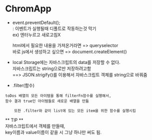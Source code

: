 # ChromApp

* event.preventDefault();    
    : 이벤트가 실행될때 디폴트로 작동하는것 막기    
        ex) 엔터누르고 새로고침X     
    
    html에서 필요한 내용을 가져온거라면 => queryselector        
    바로 js에서 생성하고 싶으면 => document.createElement()            

* local Storage에는 자바스크립트의 data를 저장할 수 없다.    
    자바스크립트는 string으로만 저장하려고함    
    ==> JSON.strigify()를 이용해서 자바스크립트 객체를 string으로 바꿔줌

* .filter(함수)    
```    const cleanToDos = toDos.filter(filterFn)
toDos 배열의 모든 아이템을 통해 filterFn함수를 실행해서,    
함수 결과 true인 아이템들로 새로운 배열을 만듦
```

``` .forEach     
    또한 .filter와 같이 list에 있는 모든 item을 위한 함수를 실행시킴
```

** TIP **     
자바스크립트에서 객체를 만들때,    
key이름과 value이름이 같을 시 그냥 하나만 써도 됨.    

